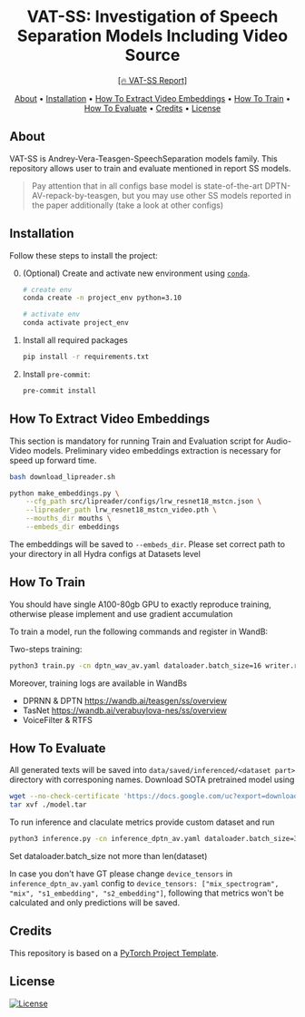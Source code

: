 <div align="center">

# VAT-SS: Investigation of Speech Separation Models Including Video Source

[\[🔥 VAT-SS Report\]](TODO)

</div>

<p align="center">
  <a href="#about">About</a> •
  <a href="#installation">Installation</a> •
  <a href="#how-to-extract-video-embeddings">How To Extract Video Embeddings</a> •
  <a href="#how-to-train">How To Train</a> •
  <a href="#how-to-evaluate">How To Evaluate</a> •
  <a href="#credits">Credits</a> •
  <a href="#license">License</a>
</p>

## About

VAT-SS is Andrey-Vera-Teasgen-SpeechSeparation models family. This repository allows user to train and evaluate mentioned in report SS models.

> Pay attention that in all configs base model is state-of-the-art DPTN-AV-repack-by-teasgen, but you may use other SS models reported in the paper additionally (take a look at other configs)

## Installation

Follow these steps to install the project:

0. (Optional) Create and activate new environment using [`conda`](https://conda.io/projects/conda/en/latest/user-guide/getting-started.html).

   ```bash
   # create env
   conda create -n project_env python=3.10

   # activate env
   conda activate project_env
   ```

1. Install all required packages

   ```bash
   pip install -r requirements.txt
   ```

2. Install `pre-commit`:
   ```bash
   pre-commit install
   ```

## How To Extract Video Embeddings
This section is mandatory for running Train and Evaluation script for Audio-Video models. Preliminary video embeddings extraction is necessary for speed up forward time.
```bash
bash download_lipreader.sh

python make_embeddings.py \
    --cfg_path src/lipreader/configs/lrw_resnet18_mstcn.json \
    --lipreader_path lrw_resnet18_mstcn_video.pth \
    --mouths_dir mouths \
    --embeds_dir embeddings
```
The embeddings will be saved to `--embeds_dir`. Please set correct path to your directory in all Hydra configs at Datasets level

## How To Train
You should have single A100-80gb GPU to exactly reproduce training, otherwise please implement and use gradient accumulation

To train a model, run the following commands and register in WandB:

Two-steps training:
```bash
python3 train.py -cn dptn_wav_av.yaml dataloader.batch_size=16 writer.run_name=av_dptn_wav_av_v1_video_tanh_gate
```

Moreover, training logs are available in WandBs

- DPRNN & DPTN https://wandb.ai/teasgen/ss/overview
- TasNet https://wandb.ai/verabuylova-nes/ss/overview
- VoiceFilter & RTFS

## How To Evaluate
All generated texts will be saved into `data/saved/inferenced/<dataset part>` directory with corresponing names. Download SOTA pretrained model using
```bash
wget --no-check-certificate 'https://docs.google.com/uc?export=download&id=1egOSgh3qaADxWpxd379nmhLrfZ-5xYEf' -O ./model.tar
tar xvf ./model.tar
```

To run inference and claculate metrics provide custom dataset and run
   ```bash
   python3 inference.py -cn inference_dptn_av.yaml dataloader.batch_size=32 inferencer.from_pretrained=model_best.pth
   ```
   Set dataloader.batch_size not more than len(dataset)

   In case you don't have GT please change `device_tensors` in `inference_dptn_av.yaml` config to `device_tensors: ["mix_spectrogram", "mix", "s1_embedding", "s2_embedding"]`, following that metrics won't be calculated and only predictions will be saved.

## Credits

This repository is based on a [PyTorch Project Template](https://github.com/Blinorot/pytorch_project_template).

## License

[![License](https://img.shields.io/badge/license-MIT-blue.svg)](/LICENSE)
